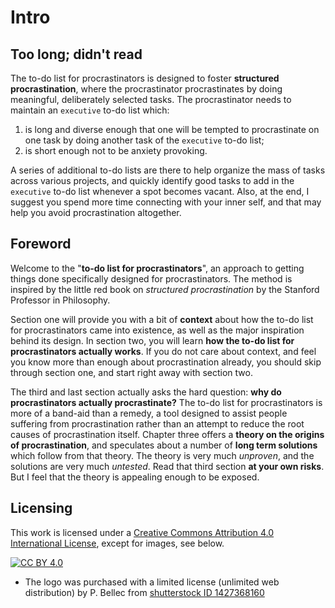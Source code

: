 # Intro

## Too long; didn't read

The to-do list for procrastinators is designed to foster **structured procrastination**, where the procrastinator procrastinates by doing meaningful, deliberately selected tasks. The procrastinator needs to maintain an `executive` to-do list which:
  1. is long and diverse enough that one will be tempted to procrastinate on one task by doing another task of the `executive` to-do list;
  2. is short enough not to be anxiety provoking.

A series of additional to-do lists are there to help organize the mass of tasks across various projects, and quickly identify good tasks to add in the `executive` to-do list whenever a spot becomes vacant. Also, at the end, I suggest you spend more time connecting with your inner self, and that may help you avoid procrastination altogether.

## Foreword

Welcome to the "**to-do list for procrastinators**", an approach to getting things done specifically designed for procrastinators. The method is inspired by the little red book on _structured procrastination_ by the Stanford Professor in Philosophy.

Section one will provide you with a bit of **context** about how the to-do list for procrastinators came into existence, as well as the major inspiration behind its design. In section two, you will learn **how the to-do list for procrastinators actually works**. If you do not care about context, and feel you know more than enough about procrastination already, you should skip through section one, and start right away with section two.

The third and last section actually asks the hard question: **why do procrastinators actually procrastinate?** The to-do list for procrastinators is more of a band-aid than a remedy, a tool designed to assist people suffering from procrastination rather than an attempt to reduce the root causes of procrastination itself. Chapter three offers a **theory on the origins of procrastination**, and speculates about a number of **long term solutions** which follow from that theory. The theory is very much _unproven_, and the solutions are very much _untested_. Read that third section **at your own risks**. But I feel that the theory is appealing enough to be exposed.

## Licensing
This work is licensed under a
[Creative Commons Attribution 4.0 International License][cc-by], except for images, see below.

[![CC BY 4.0][cc-by-image]][cc-by]

[cc-by]: http://creativecommons.org/licenses/by/4.0/
[cc-by-image]: https://i.creativecommons.org/l/by/4.0/88x31.png
[cc-by-shield]: https://img.shields.io/badge/License-CC%20BY%204.0-lightgrey.svg

* The logo was purchased with a limited license (unlimited web distribution) by P. Bellec from [shutterstock ID 1427368160](https://shutterstock.com/image-vector/procrastinating-woman-sitting-office-her-legs-1427368160)
